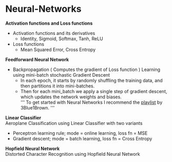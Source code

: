 # Neural-Networks

**Activation functions and Loss functions**
 * Activation functions and its derivatives
     * Identity, Sigmoid, Softmax, Tanh, ReLU
 * Loss functions
     * Mean Squared Error, Cross Entropy    

**Feedforward Neural Network**   
* Backpropagation ( Computes the gradient of Loss function ) Learning using mini-batch stochastic Gradient Descent  
    * In each epoch, it starts by randomly shuffling the training data, and then partitions it into mini-batches. 
    * Then for each mini_batch we apply a single step of gradient descent, which updates the network weights and biases.    
'''
To get started with Neural Networks I recommend the [playlist](https://youtube.com/playlist?list=PLZHQObOWTQDNU6R1_67000Dx_ZCJB-3pi) by 3Blue1Brown.
'''

**Linear Classifier**          
Aeroplane Classification using Linear Classifier with two variants
* Perceptron learning rule; mode = online learning, loss fn =  MSE
* Gradient descent; mode = batch learning, loss fn = Cross Entropy

**Hopfield Neural Network**   
Distorted Character Recognition using Hopfield Neural Network
